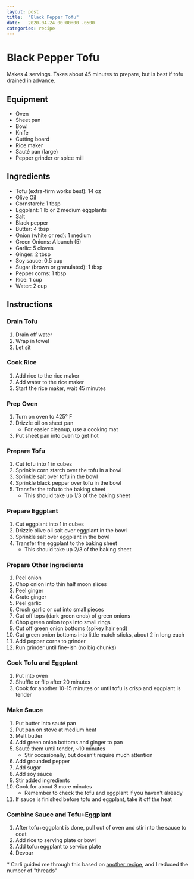 ```yaml
---
layout: post
title:  "Black Pepper Tofu"
date:   2020-04-24 00:00:00 -0500
categories: recipe
---
```


# Black Pepper Tofu

Makes 4 servings. Takes about 45 minutes to prepare, but is best if tofu drained in advance.

## Equipment

- Oven
- Sheet pan
- Bowl
- Knife
- Cutting board
- Rice maker
- Sauté pan (large)
- Pepper grinder or spice mill

## Ingredients

- Tofu (extra-firm works best): 14 oz
- Olive Oil
- Cornstarch: 1 tbsp
- Eggplant: 1 lb or 2 medium eggplants
- Salt
- Black pepper
- Butter: 4 tbsp
- Onion (white or red): 1 medium
- Green Onions: A bunch (5)
- Garlic: 5 cloves
- Ginger: 2 tbsp
- Soy sauce: 0.5 cup
- Sugar (brown or granulated): 1 tbsp
- Pepper corns: 1 tbsp
- Rice: 1 cup
- Water: 2 cup

## Instructions

### Drain Tofu

1. Drain off water
1. Wrap in towel
1. Let sit

### Cook Rice

1. Add rice to the rice maker
1. Add water to the rice maker
1. Start the rice maker, wait 45 minutes

### Prep Oven

1. Turn on oven to 425° F
1. Drizzle oil on sheet pan
    - For easier cleanup, use a cooking mat
1. Put sheet pan into oven to get hot 

### Prepare Tofu

1. Cut tofu into 1 in cubes
1. Sprinkle corn starch over the tofu in a bowl
1. Sprinkle salt over tofu in the bowl
1. Sprinkle black pepper over tofu in the bowl
1. Transfer the tofu to the baking sheet
    - This should take up 1/3 of the baking sheet

### Prepare Eggplant

1. Cut eggplant into 1 in cubes
1. Drizzle olive oil salt over eggplant in the bowl
1. Sprinkle salt over eggplant in the bowl
1. Transfer the eggplant to the baking sheet
    - This should take up 2/3 of the baking sheet

### Prepare Other Ingredients

1. Peel onion
1. Chop onion into thin half moon slices
1. Peel ginger
1. Grate ginger
1. Peel garlic
1. Crush garlic or cut into small pieces
1. Cut off tops (dark green ends) of green onions
1. Chop green onion tops into small rings
1. Cut off green onion bottoms (spikey hair end)
1. Cut green onion bottoms into little match sticks, about 2 in long each
1. Add pepper corns to grinder 
1. Run grinder until fine-ish (no big chunks)

### Cook Tofu and Eggplant

1. Put into oven 
1. Shuffle or flip after 20 minutes
1. Cook for another 10-15 minutes or until tofu is crisp and eggplant is tender

### Make Sauce

1. Put butter into sauté pan
1. Put pan on stove at medium heat
1. Melt butter
1. Add green onion bottoms and ginger to pan
1. Sauté them until tender, ~10 minutes
    - Stir occasionally, but doesn't require much attention
1. Add grounded pepper 
1. Add sugar
1. Add soy sauce
1. Stir added ingredients
1. Cook for about 3 more minutes
    - Remember to check the tofu and eggplant if you haven't already
1. If sauce is finished before tofu and eggplant, take it off the heat

### Combine Sauce and Tofu+Eggplant

1. After tofu+eggplant is done, pull out of oven and stir into the sauce to coat
1. Add rice to serving plate or bowl
1. Add tofu+eggplant to service plate
1. Devour

\* Carli guided me through this based on [another recipe](https://smittenkitchen.com/2019/08/black-pepper-tofu-and-eggplant/), and I reduced the number of "threads" 